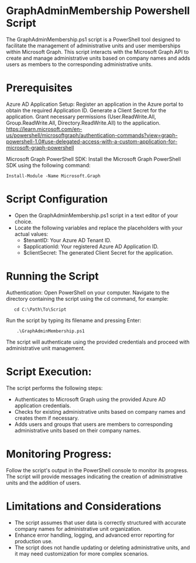 # GraphAdminMembership Powershell Script

The GraphAdminMembership.ps1 script is a PowerShell tool designed to facilitate the management of administrative units and user memberships within Microsoft Graph. This script interacts with the Microsoft Graph API to create and manage administrative units based on company names and adds users as members to the corresponding administrative units.

# Prerequisites

Azure AD Application Setup:
        Register an application in the Azure portal to obtain the required Application ID.
        Generate a Client Secret for the application.
        Grant necessary permissions (User.ReadWrite.All, Group.ReadWrite.All, Directory.ReadWrite.All) to the application.
https://learn.microsoft.com/en-us/powershell/microsoftgraph/authentication-commands?view=graph-powershell-1.0#use-delegated-access-with-a-custom-application-for-microsoft-graph-powershell

Microsoft Graph PowerShell SDK:
 Install the Microsoft Graph PowerShell SDK using the following command:
    
    Install-Module -Name Microsoft.Graph

# Script Configuration

* Open the GraphAdminMembership.ps1 script in a text editor of your choice.
* Locate the following variables and replace the placeholders with your actual values:
  * $tenantID: Your Azure AD Tenant ID.
  * $applicationId: Your registered Azure AD Application ID.
  * $clientSecret: The generated Client Secret for the application.

# Running the Script

Authentication:
        Open PowerShell on your computer.
        Navigate to the directory containing the script using the cd command, for example:
     
       cd C:\Path\To\Script

Run the script by typing its filename and pressing Enter:

        .\GraphAdminMembership.ps1

The script will authenticate using the provided credentials and proceed with administrative unit management.

# Script Execution:
The script performs the following steps:
* Authenticates to Microsoft Graph using the provided Azure AD application credentials.
* Checks for existing administrative units based on company names and creates them if necessary.
* Adds users and groups that users are members to corresponding administrative units based on their company names.

# Monitoring Progress:

Follow the script's output in the PowerShell console to monitor its progress.
The script will provide messages indicating the creation of administrative units and the addition of users.

# Limitations and Considerations

* The script assumes that user data is correctly structured with accurate company names for administrative unit organization.
* Enhance error handling, logging, and advanced error reporting for production use.
* The script does not handle updating or deleting administrative units, and it may need customization for more complex scenarios.

